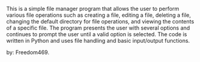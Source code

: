 This is a simple file manager program that allows the user to perform various file operations such as creating a file, editing a file, deleting a file, changing the default directory for file operations, and viewing the contents of a specific file. The program presents the user with several options and continues to prompt the user until a valid option is selected. The code is written in Python and uses file handling and basic input/output functions.



by: Freedom469.
